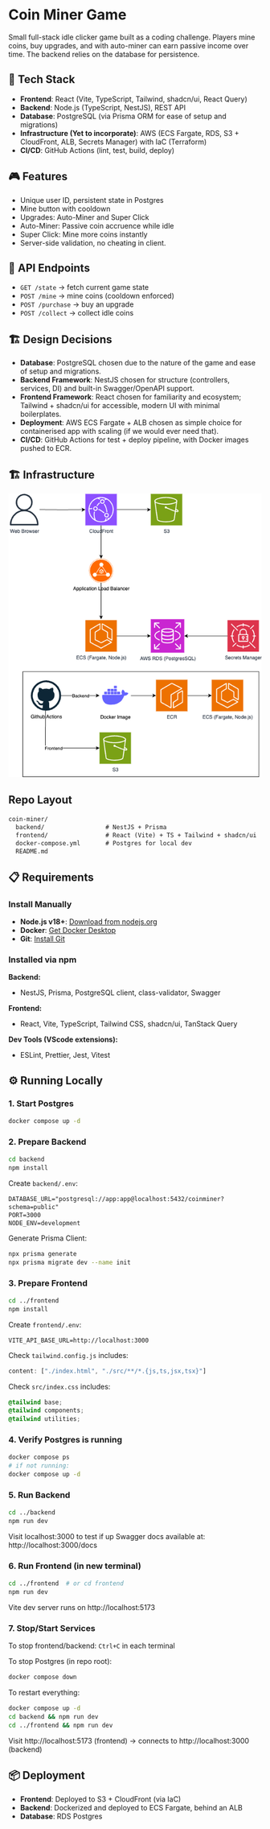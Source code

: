 # Coin Miner Game

Small full-stack idle clicker game built as a coding challenge.
Players mine coins, buy upgrades, and with auto-miner can earn passive income over time.
The backend relies on the database for persistence.

## 🚀 Tech Stack

- **Frontend**: React (Vite, TypeScript, Tailwind, shadcn/ui, React Query)
- **Backend**: Node.js (TypeScript, NestJS), REST API
- **Database**: PostgreSQL (via Prisma ORM for ease of setup and migrations)
- **Infrastructure (Yet to incorporate)**: AWS (ECS Fargate, RDS, S3 + CloudFront, ALB, Secrets Manager) with IaC (Terraform)
- **CI/CD**: GitHub Actions (lint, test, build, deploy)

## 🎮 Features

- Unique user ID, persistent state in Postgres
- Mine button with cooldown
- Upgrades: Auto-Miner and Super Click
- Auto-Miner: Passive coin accruence while idle
- Super Click: Mine more coins instantly
- Server-side validation, no cheating in client.

## 🧩 API Endpoints

- `GET /state` → fetch current game state
- `POST /mine` → mine coins (cooldown enforced)
- `POST /purchase` → buy an upgrade
- `POST /collect` → collect idle coins

## 🏗️ Design Decisions

- **Database**: PostgreSQL chosen due to the nature of the game and ease of setup and migrations.
- **Backend Framework**: NestJS chosen for structure (controllers, services, DI) and built-in Swagger/OpenAPI support.
- **Frontend Framework**: React chosen for familiarity and ecosystem; Tailwind + shadcn/ui for accessible, modern UI with minimal boilerplates.
- **Deployment**: AWS ECS Fargate + ALB chosen as simple choice for containerised app with scaling (if we would ever need that).
- **CI/CD**: GitHub Actions for test + deploy pipeline, with Docker images pushed to ECR.

## 🏗️ Infrastructure
![Infrastructure diagram](architecture.png)

## Repo Layout

```
coin-miner/
  backend/                 # NestJS + Prisma
  frontend/                # React (Vite) + TS + Tailwind + shadcn/ui
  docker-compose.yml       # Postgres for local dev
  README.md
```

## 📋 Requirements

### Install Manually
- **Node.js v18+**: [Download from nodejs.org](https://nodejs.org/)
- **Docker**: [Get Docker Desktop](https://www.docker.com/products/docker-desktop/)
- **Git**: [Install Git](https://git-scm.com/downloads)

### Installed via npm
**Backend:**
- NestJS, Prisma, PostgreSQL client, class-validator, Swagger

**Frontend:**
- React, Vite, TypeScript, Tailwind CSS, shadcn/ui, TanStack Query

**Dev Tools (VScode extensions):**
- ESLint, Prettier, Jest, Vitest

## ⚙️ Running Locally

### 1. Start Postgres
```bash
docker compose up -d 
```

### 2. Prepare Backend
```bash
cd backend
npm install
```

Create `backend/.env`:
```env
DATABASE_URL="postgresql://app:app@localhost:5432/coinminer?schema=public"
PORT=3000
NODE_ENV=development
```

Generate Prisma Client:
```bash
npx prisma generate
npx prisma migrate dev --name init
```

### 3. Prepare Frontend
```bash
cd ../frontend
npm install
```

Create `frontend/.env`:
```env
VITE_API_BASE_URL=http://localhost:3000
```

Check `tailwind.config.js` includes:
```javascript
content: ["./index.html", "./src/**/*.{js,ts,jsx,tsx}"]
```

Check `src/index.css` includes:
```css
@tailwind base;
@tailwind components;
@tailwind utilities;
```

### 4. Verify Postgres is running
```bash
docker compose ps
# if not running:
docker compose up -d
```

### 5. Run Backend
```bash
cd ../backend
npm run dev
```
Visit localhost:3000 to test if up
Swagger docs available at: http://localhost:3000/docs

### 6. Run Frontend (in new terminal)
```bash
cd ../frontend  # or cd frontend
npm run dev
```

Vite dev server runs on http://localhost:5173

### 7. Stop/Start Services

To stop frontend/backend: `Ctrl+C` in each terminal

To stop Postgres (in repo root):
```bash
docker compose down
```

To restart everything:
```bash
docker compose up -d
cd backend && npm run dev
cd ../frontend && npm run dev
```

Visit http://localhost:5173 (frontend) → connects to http://localhost:3000 (backend)

## 📦 Deployment

- **Frontend**: Deployed to S3 + CloudFront (via IaC)
- **Backend**: Dockerized and deployed to ECS Fargate, behind an ALB
- **Database**: RDS Postgres
